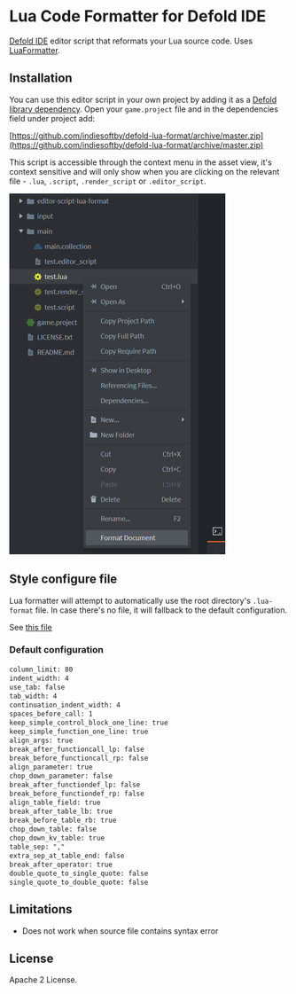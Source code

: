 # Lua Code Formatter for Defold IDE

[Defold IDE](https://www.defold.com) editor script that reformats your Lua source code. Uses [LuaFormatter](https://github.com/Koihik/LuaFormatter).

## Installation

You can use this editor script in your own project by adding it as a [Defold library dependency](http://www.defold.com/manuals/libraries/). Open your `game.project` file and in the dependencies field under project add:

[https://github.com/indiesoftby/defold-lua-format/archive/master.zip](https://github.com/indiesoftby/defold-lua-format/archive/master.zip)

This script is accessible through the context menu in the asset view, it's context sensitive and will only show when you are clicking on the relevant file - `.lua`, `.script`, `.render_script` or `.editor_script`.

![](example.png)

## Style configure file

Lua formatter will attempt to automatically use the root directory's `.lua-format` file. In case there's no file, it will fallback to the default configuration.

See [this file](https://github.com/Koihik/LuaFormatter/blob/master/docs/Style-Config.md)

### Default configuration

```
column_limit: 80
indent_width: 4
use_tab: false
tab_width: 4
continuation_indent_width: 4
spaces_before_call: 1
keep_simple_control_block_one_line: true
keep_simple_function_one_line: true
align_args: true
break_after_functioncall_lp: false
break_before_functioncall_rp: false
align_parameter: true
chop_down_parameter: false
break_after_functiondef_lp: false
break_before_functiondef_rp: false
align_table_field: true
break_after_table_lb: true
break_before_table_rb: true
chop_down_table: false
chop_down_kv_table: true
table_sep: ","
extra_sep_at_table_end: false
break_after_operator: true
double_quote_to_single_quote: false
single_quote_to_double_quote: false
```

## Limitations

- Does not work when source file contains syntax error

## License

Apache 2 License.
